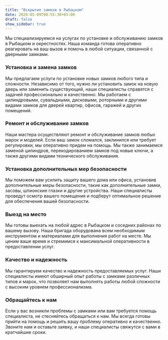 ```yaml
---
title: "Вскрытие замков в Рыбацком"
date: 2020-05-09T00:55:30+03:00
draft: false
show_sidebar: true
---
```


Мы специализируемся на услугах по установке и обслуживанию замков в Рыбацком и окрестностях. Наша команда готова оперативно реагировать на ваш вызов и помочь в любой ситуации, связанной с дверными замками.

### Установка и замена замков

Мы предлагаем услуги по установке новых замков любого типа и сложности. Независимо от того, нужно ли установить замок на новую дверь или заменить существующий, наши специалисты справятся с задачей профессионально и качественно. Мы работаем с цилиндровыми, сувальдными, дисковыми, роторными и другими видами замков для дверей квартир, офисов, гаражей и других помещений.

### Ремонт и обслуживание замков

Наши мастера осуществляют ремонт и обслуживание замков любых марок и моделей. Если ваш замок сломался, заклинился или требует регулировки, мы оперативно придем на помощь. Мы также занимаемся заменой цилиндров, перекодированием замков под новые ключи, а также другими видами технического обслуживания.

### Установка дополнительных мер безопасности

Мы поможем вам усилить защиту вашего дома или офиса, установив дополнительные меры безопасности, такие как дополнительные замки, засовы, шпионские глазки и другие устройства. Наши специалисты проведут осмотр вашего помещения и подберут оптимальное решение для обеспечения вашей безопасности.

### Выезд на место

Мы готовы выехать на любой адрес в Рыбацком и соседних районах по вашему вызову. Наша бригада оборудована всем необходимым инструментом и материалами для выполнения работ на месте. Мы ценим ваше время и стремимся к максимальной оперативности в предоставлении услуг.

### Качество и надежность

Мы гарантируем качество и надежность предоставляемых услуг. Наши специалисты имеют обширный опыт работы с замками различных типов и марок, что позволяет нам выполнять работы любой сложности с высоким уровнем профессионализма.

### Обращайтесь к нам

Если у вас возникли проблемы с замками или вам требуется помощь специалиста, не стесняйтесь обращаться к нам. Мы всегда готовы прийти на помощь и решить вашу проблему оперативно и качественно. Звоните нам и оставьте заявку, и наши специалисты свяжутся с вами в кратчайшие сроки.